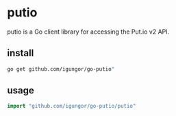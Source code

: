 # putio

[](https://godoc.org/github.com/igungor/go-putio/putio)

putio is a Go client library for accessing the Put.io v2 API.

## install

```sh
go get github.com/igungor/go-putio"
```

## usage

```go
import "github.com/igungor/go-putio/putio"
```
